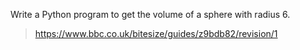  Write a Python program to get the volume of a sphere with radius 6.

 > https://www.bbc.co.uk/bitesize/guides/z9bdb82/revision/1
